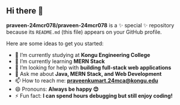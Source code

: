 ## Hi there 👋

**praveen-24mcr078/praveen-24mcr078** is a ✨ special ✨ repository because its `README.md` (this file) appears on your GitHub profile.

Here are some ideas to get you started:

- 🔭 I’m currently studying at **Kongu Engineering College**  
- 🌱 I’m currently learning **MERN Stack**  
- 🤔 I’m looking for help with **building full-stack web applications**  
- 💬 Ask me about **Java, MERN Stack, and Web Development**  
- 📫 How to reach me: **praveenkumart.24mca@kongu.edu**  
- 😄 Pronouns: **Always be happy 😊**  
- ⚡ Fun fact: **I can spend hours debugging but still enjoy coding!**  
